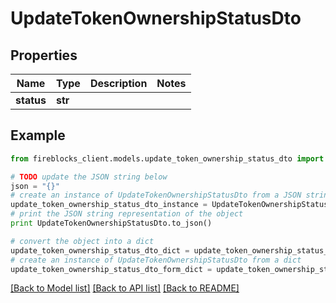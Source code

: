 # UpdateTokenOwnershipStatusDto


## Properties

Name | Type | Description | Notes
------------ | ------------- | ------------- | -------------
**status** | **str** |  | 

## Example

```python
from fireblocks_client.models.update_token_ownership_status_dto import UpdateTokenOwnershipStatusDto

# TODO update the JSON string below
json = "{}"
# create an instance of UpdateTokenOwnershipStatusDto from a JSON string
update_token_ownership_status_dto_instance = UpdateTokenOwnershipStatusDto.from_json(json)
# print the JSON string representation of the object
print UpdateTokenOwnershipStatusDto.to_json()

# convert the object into a dict
update_token_ownership_status_dto_dict = update_token_ownership_status_dto_instance.to_dict()
# create an instance of UpdateTokenOwnershipStatusDto from a dict
update_token_ownership_status_dto_form_dict = update_token_ownership_status_dto.from_dict(update_token_ownership_status_dto_dict)
```
[[Back to Model list]](../README.md#documentation-for-models) [[Back to API list]](../README.md#documentation-for-api-endpoints) [[Back to README]](../README.md)



